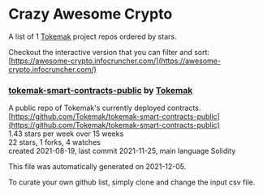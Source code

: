 # Crazy Awesome Crypto
A list of 1 [Tokemak](https://github.com/Tokemak) project repos ordered by stars.  

Checkout the interactive version that you can filter and sort: 
[https://awesome-crypto.infocruncher.com/](https://awesome-crypto.infocruncher.com/)  


### [tokemak-smart-contracts-public](https://github.com/Tokemak/tokemak-smart-contracts-public) by [Tokemak](https://github.com/Tokemak)  
A public repo of Tokemak's currently deployed contracts.  
[https://github.com/Tokemak/tokemak-smart-contracts-public](https://github.com/Tokemak/tokemak-smart-contracts-public)  
1.43 stars per week over 15 weeks  
22 stars, 1 forks, 4 watches  
created 2021-08-19, last commit 2021-11-25, main language Solidity  


This file was automatically generated on 2021-12-05.  

To curate your own github list, simply clone and change the input csv file.  